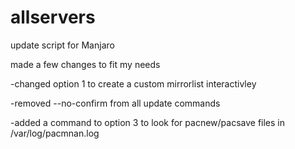 # allservers
update script for Manjaro

made a few changes to fit my needs

-changed option 1 to create a custom mirrorlist interactivley

-removed --no-confirm from all update commands

-added a command to option 3 to look for pacnew/pacsave files in
   /var/log/pacmnan.log

